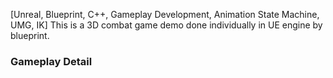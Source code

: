 [Unreal, Blueprint, C++, Gameplay Development, Animation State Machine, UMG, IK]
This is a 3D combat game demo done individually in UE engine by blueprint. 
<h3>Gameplay Detail</h3>
<figure>
<img src="1.gif" alt="">
</figure>
<div></div>
<figure>
<img src="2.gif" alt="">
</figure>
<figure>
<img src="3.gif" alt="">
</figure>